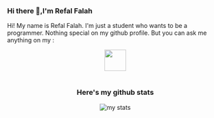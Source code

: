 ### Hi there 👋,I'm Refal Falah
Hi! My name is Refal Falah. I'm just a student who wants to be a programmer. Nothing special on my github profile. But you can ask me anything on my :
<br/>
<div align="center">
<a href="https://instagram.com/refalfalah_?utm_medium=copy_link">
             <img src="https://media.discordapp.net/attachments/849114243534159922/864859552369475674/664xauto-mengapa-instagram-mengganti-ikonnya-160512q.jp" width="50px"="50px"style="border-radius: 50%;" />
         </a>
<div/>
<br/>

### Here's my github stats
![my stats](https://github-readme-stats.vercel.app/api?username=Hanamiii&show_icons=true&theme=dracula)

<!--
**Hanamiii/Hanamiii** is a ✨ _special_ ✨ repository because its `README.md` (this file) appears on your GitHub profile.

Here are some ideas to get you started:

- 🔭 I’m currently working on ...
- 🌱 I’m currently learning ...
- 👯 I’m looking to collaborate on ...
- 🤔 I’m looking for help with ...
- 💬 Ask me about ...
- 📫 How to reach me: ...
- 😄 Pronouns: ...
- ⚡ Fun fact: ...
-->
